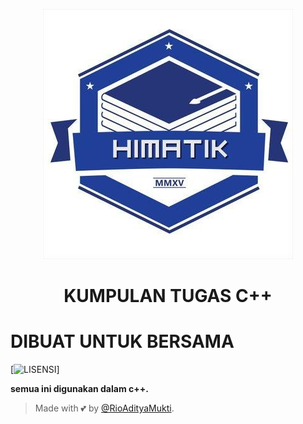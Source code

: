 <p align="center">
  <img src="./REPO/LOGO HIMATIK.jpg" alt="logo himatik">
</p>
<h1 align="center">
  <b>KUMPULAN TUGAS C++</b>
</h1>



# DIBUAT UNTUK BERSAMA
[![LISENSI](https://tse1.mm.bing.net/th?id=OIP.eEF4IGmeI2XBKsqws2-n3AHaBJ&pid=Api&P=0)]










<b>semua ini digunakan dalam c++.</b>

































> Made with 💕 by [@RioAdityaMukti](https://t.me/xyzcoco).                                      
